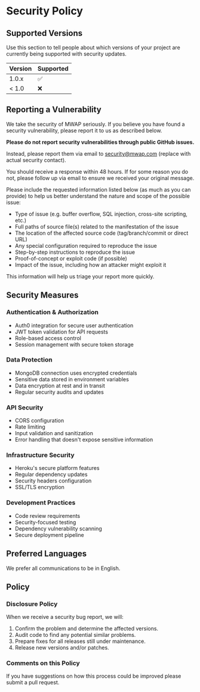 # Security Policy

## Supported Versions

Use this section to tell people about which versions of your project are currently being supported with security updates.

| Version | Supported          |
| ------- | ------------------ |
| 1.0.x   | :white_check_mark: |
| < 1.0   | :x:                |

## Reporting a Vulnerability

We take the security of MWAP seriously. If you believe you have found a security vulnerability, please report it to us as described below.

**Please do not report security vulnerabilities through public GitHub issues.**

Instead, please report them via email to security@mwap.com (replace with actual security contact).

You should receive a response within 48 hours. If for some reason you do not, please follow up via email to ensure we received your original message.

Please include the requested information listed below (as much as you can provide) to help us better understand the nature and scope of the possible issue:

* Type of issue (e.g. buffer overflow, SQL injection, cross-site scripting, etc.)
* Full paths of source file(s) related to the manifestation of the issue
* The location of the affected source code (tag/branch/commit or direct URL)
* Any special configuration required to reproduce the issue
* Step-by-step instructions to reproduce the issue
* Proof-of-concept or exploit code (if possible)
* Impact of the issue, including how an attacker might exploit it

This information will help us triage your report more quickly.

## Security Measures

### Authentication & Authorization
- Auth0 integration for secure user authentication
- JWT token validation for API requests
- Role-based access control
- Session management with secure token storage

### Data Protection
- MongoDB connection uses encrypted credentials
- Sensitive data stored in environment variables
- Data encryption at rest and in transit
- Regular security audits and updates

### API Security
- CORS configuration
- Rate limiting
- Input validation and sanitization
- Error handling that doesn't expose sensitive information

### Infrastructure Security
- Heroku's secure platform features
- Regular dependency updates
- Security headers configuration
- SSL/TLS encryption

### Development Practices
- Code review requirements
- Security-focused testing
- Dependency vulnerability scanning
- Secure deployment pipeline

## Preferred Languages

We prefer all communications to be in English.

## Policy

### Disclosure Policy

When we receive a security bug report, we will:

1. Confirm the problem and determine the affected versions.
2. Audit code to find any potential similar problems.
3. Prepare fixes for all releases still under maintenance.
4. Release new versions and/or patches.

### Comments on this Policy

If you have suggestions on how this process could be improved please submit a pull request.